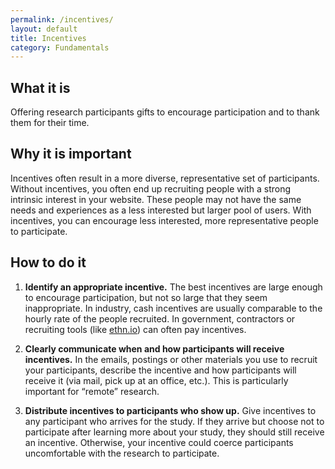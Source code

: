 ```yaml
---
permalink: /incentives/
layout: default
title: Incentives
category: Fundamentals
---
```


## What it is

Offering research participants gifts to encourage participation and to thank them for their time.

## Why it is important

Incentives often result in a more diverse, representative set of participants. Without incentives, you often end up recruiting people with a strong intrinsic interest in your website. These people may not have the same needs and experiences as a less interested but larger pool of users. With incentives, you can encourage less interested, more representative people to participate.

## How to do it

1. **Identify an appropriate incentive.** The best incentives are large enough to encourage participation, but not so large that they seem inappropriate. In industry, cash incentives are usually comparable to the hourly rate of the people recruited. In government, contractors or recruiting tools (like <a href="http://ethn.io">ethn.io</a>) can often pay incentives.

2. **Clearly communicate when and how participants will receive incentives.** In the emails, postings or other materials you use to recruit your participants, describe the incentive and how participants will receive it (via mail, pick up at an office, etc.). This is particularly important for “remote” research.

3. **Distribute incentives to participants who show up.** Give incentives to any participant who arrives for the study. If they arrive but choose not to participate after learning more about your study, they should still receive an incentive. Otherwise, your incentive could coerce participants uncomfortable with the research to participate.
